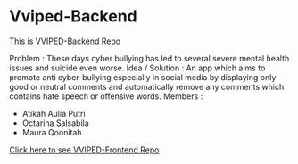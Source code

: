 # Vviped-Backend
[This is VVIPED-Backend Repo](https://github.com/AtikahBZqAulia/Vviped-Backend/)

Problem : These days cyber bullying has led to several severe mental health issues and suicide even worse.
Idea / Solution : An app which aims to promote anti cyber-bullying especially in social media by displaying only good or neutral comments and automatically remove any comments which contains hate speech or offensive words.
Members :
- Atikah Aulia Putri
- Octarina Salsabila
- Maura Qoonitah

[Click here to see VVIPED-Frontend Repo](https://github.com/AtikahBZqAulia/Vviped)
